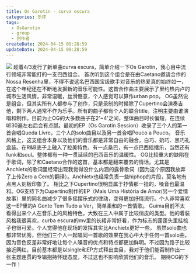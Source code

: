 ```yaml
---
title: Os Garotin - curva escura
categories: 乐评
tags:
  - OsGarotin
  - group
  - 创作者
createDate: 2024-04-15 09:28:59
updateDate: 2024-04-15 09:28:59
---
```

![](IMG-20240415103524051.png)
趁着4/3发行了新单曲curva escura，简单介绍一下Os Garotin，我心目中流行领域非常能打的一支巴西组合。
首次听到这个组合是在由Caetano邀请合作的Nossa Resenha里，不得不说这名巴西国宝级歌手对音乐的热爱真的始终如一，在这个年纪还在不断地发掘新的音乐可能性。这首合作曲主要展示了里约热内卢的城市生活风情，非常温暖，丝滑惬意，个人感觉可以算作urban pop。
OG虽然说是组合，但其实所有人都参与了创作，只是录制的时候除了Cupertino会演奏吉他，剩下两人通常不作为乐手。所有的曲子都有个人的联合title，注明主要由谁演唱和制作。目前为止OG的大多数曲子在2'~4'之间，整体曲目时长偏短，在连续听30遍左右后会有点腻。最初的EP（Os Garotin Session）收录了三个人的第一首合唱Queda Livre，三个人的solo曲目以及另一首合唱Pouco a Pouco。
音乐风格上，这支组合本身以及他们的音乐都是非常自由的融合，白巧、奶巧、黑巧礼盒装。在R&B底子上融入了拉美特色，有一点桑巴，有一点巴西摇摆乐，当然还有funk和soul。整体都有一种一贯延续的巴西音乐的温暖性。
OG比较重大的缺陷在于歌词，除了和Caetano合作的这首，基本都是翻来覆去的情话。尤其是Anchietx的歌词里经常出现我觉得没什么内涵的露骨歌词（因为这个原因我放弃了上传Zero a Cem的翻译）。Anchietx也经常负责一些hiphop的片段，莫名地有点黑人刻板印象了。
相比之下Cupertino很明显属于抒情那一挂的，嗓音也最温和。OG支持下为Cupertino制作的EP（Mais Uma História de Amor/另一个爱情故事）里的同名曲减少了很多摇摆乐式的律动，变得更加抒情流行。个人非常喜欢这一EP里的A Gente Tem Tudo a Ver，简单柔和的一首情歌。
Guima目前不太看得出来个人在音乐上的风格特色，大致在三人中属于比较俏皮的类型。他的着装风格我很喜欢，curba escura的mv里的长裙非常好看，作为标志的蓬蓬头里挂梳子也很可爱。个人觉得他在现场的发挥其实比Anchietx更好一些。
虽然solo曲也都非常优秀，但他们三个人一起唱同一首歌的效果在我心中大于任何一首solo曲，因为音色反差非常好地让每个人嗓音的优点和特点都更加鲜明。不过因为路子比较接近网红，目前基本都是以single和EP方式释出曲目，我对于他们能否制作出一张主题连贯的专辑抱持怀疑态度，不过这也不影响欣赏他们的音乐。
期待OG的下一作！
